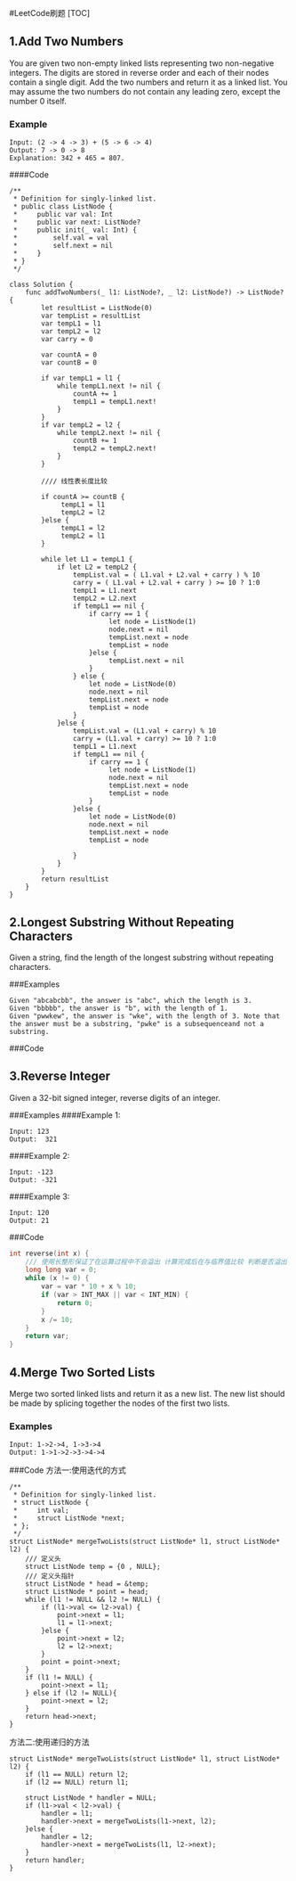 
#LeetCode刷题
[TOC]
## 1.Add Two Numbers
You are given two non-empty linked lists representing two non-negative integers. The digits are stored in reverse order and each of their nodes contain a single digit. Add the two numbers and return it as a linked list.
You may assume the two numbers do not contain any leading zero, except the number 0 itself.

### Example
```
Input: (2 -> 4 -> 3) + (5 -> 6 -> 4)
Output: 7 -> 0 -> 8
Explanation: 342 + 465 = 807.

```

####Code

```
/**
 * Definition for singly-linked list.
 * public class ListNode {
 *     public var val: Int
 *     public var next: ListNode?
 *     public init(_ val: Int) {
 *         self.val = val
 *         self.next = nil
 *     }
 * }
 */

class Solution {
    func addTwoNumbers(_ l1: ListNode?, _ l2: ListNode?) -> ListNode? {
        let resultList = ListNode(0)
        var tempList = resultList
        var tempL1 = l1
        var tempL2 = l2
        var carry = 0
        
        var countA = 0
        var countB = 0
        
        if var tempL1 = l1 {
            while tempL1.next != nil {
                countA += 1
                tempL1 = tempL1.next!
            }
        }
        if var tempL2 = l2 {
            while tempL2.next != nil {
                countB += 1
                tempL2 = tempL2.next!
            }
        }
        
        //// 线性表长度比较
        
        if countA >= countB {
             tempL1 = l1
             tempL2 = l2
        }else {
             tempL1 = l2
             tempL2 = l1
        }
        
        while let L1 = tempL1 {
            if let L2 = tempL2 {
                tempList.val = ( L1.val + L2.val + carry ) % 10
                carry = ( L1.val + L2.val + carry ) >= 10 ? 1:0
                tempL1 = L1.next
                tempL2 = L2.next
                if tempL1 == nil {
                    if carry == 1 {
                         let node = ListNode(1)
                         node.next = nil
                         tempList.next = node
                         tempList = node 
                    }else {
                         tempList.next = nil
                    }
                } else {
                    let node = ListNode(0)
                    node.next = nil
                    tempList.next = node
                    tempList = node
                }
            }else {
                tempList.val = (L1.val + carry) % 10
                carry = (L1.val + carry) >= 10 ? 1:0
                tempL1 = L1.next
                if tempL1 == nil {
                    if carry == 1 {
                         let node = ListNode(1)
                         node.next = nil
                         tempList.next = node
                         tempList = node 
                    }
                }else {
                    let node = ListNode(0)
                    node.next = nil
                    tempList.next = node
                    tempList = node 

                }
            }
        }
        return resultList
    }
}
```

## 2.Longest Substring Without Repeating Characters
Given a string, find the length of the longest substring without repeating characters.

###Examples

```
Given "abcabcbb", the answer is "abc", which the length is 3.
Given "bbbbb", the answer is "b", with the length of 1.
Given "pwwkew", the answer is "wke", with the length of 3. Note that the answer must be a substring, "pwke" is a subsequenceand not a substring.

```

###Code

## 3.Reverse Integer
Given a 32-bit signed integer, reverse digits of an integer.

###Examples
####Example 1:

```
Input: 123
Output:  321

```
####Example 2:
```
Input: -123
Output: -321

```
####Example 3:

```
Input: 120
Output: 21

```
###Code

```c
int reverse(int x) {
    /// 使用长整形保证了在运算过程中不会溢出 计算完成后在与临界值比较 判断是否溢出
    long long var = 0;
    while (x != 0) {
        var = var * 10 + x % 10;
        if (var > INT_MAX || var < INT_MIN) {
            return 0;
        }
        x /= 10;
    }
    return var;
}

```

## 4.Merge Two Sorted Lists
Merge two sorted linked lists and return it as a new list. The new list should be made by splicing together the nodes of the first two lists.

### Examples

```
Input: 1->2->4, 1->3->4
Output: 1->1->2->3->4->4

```
###Code
方法一:使用迭代的方式

```
/**
 * Definition for singly-linked list.
 * struct ListNode {
 *     int val;
 *     struct ListNode *next;
 * };
 */
struct ListNode* mergeTwoLists(struct ListNode* l1, struct ListNode* l2) {
    /// 定义头
    struct ListNode temp = {0 , NULL};
    /// 定义头指针
    struct ListNode * head = &temp;
    struct ListNode * point = head;
    while (l1 != NULL && l2 != NULL) {
        if (l1->val <= l2->val) {
            point->next = l1;
            l1 = l1->next;
        }else {
            point->next = l2;
            l2 = l2->next;
        }
        point = point->next;
    }
    if (l1 != NULL) {
        point->next = l1;
    } else if (l2 != NULL){
        point->next = l2;
    }
    return head->next;
}
```
方法二:使用递归的方法
```
struct ListNode* mergeTwoLists(struct ListNode* l1, struct ListNode* l2) {
    if (l1 == NULL) return l2;
    if (l2 == NULL) return l1;

    struct ListNode * handler = NULL;
    if (l1->val < l2->val) {
        handler = l1;
        handler->next = mergeTwoLists(l1->next, l2);
    }else {
        handler = l2;
        handler->next = mergeTwoLists(l1, l2->next);
    }
    return handler;
}
```





